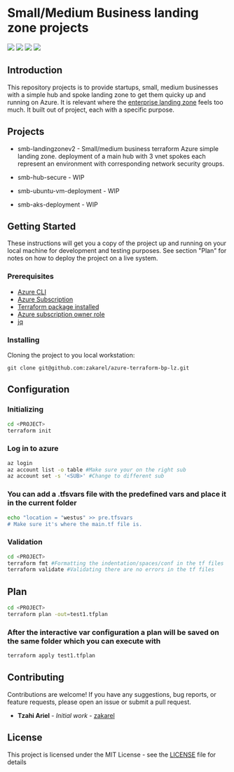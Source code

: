 # Small/Medium Business landing zone projects

<img src="https://img.shields.io/badge/Azure%20CLI%20-v2.19.1-blue?style=flat-square">   <img src="https://img.shields.io/badge/VSCode%20-v1.53.2-purple?style=flat-square">
<img src="https://img.shields.io/badge/AzureRM%20-v3.84-navy?style=flat-square">
<img src="https://img.shields.io/badge/jq%20-v3.84-darkgreen?style=flat-square">

## Introduction

This repository projects is to provide startups, small, medium businesses with a simple hub and spoke landing zone to get them quicky up and running on Azure. It is relevant where the [enterprise landing zone](https://learn.microsoft.com/en-us/azure/cloud-adoption-framework/ready/landing-zone/) feels too much.
It built out of project, each with a specific purpose.

## Projects

- smb-landingzonev2 - Small/medium business terraform Azure simple landing zone.
deployment of a main hub with 3 vnet spokes each represent an environment with corresponding network security groups.

- smb-hub-secure - WIP
- smb-ubuntu-vm-deployment - WIP
- smb-aks-deployment - WIP

## Getting Started

These instructions will get you a copy of the project up and running on your local machine for development and testing purposes. See section "Plan" for notes on how to deploy the project on a live system.

### Prerequisites

- [Azure CLI](https://learn.microsoft.com/en-us/cli/azure/install-azure-cli)
- [Azure Subscription](https://azure.microsoft.com/en-us/pricing/purchase-options/pay-as-you-go/)
- [Terraform package installed](https://developer.hashicorp.com/terraform/install)
- [Azure subscription owner role](https://learn.microsoft.com/en-us/azure/role-based-access-control/rbac-and-directory-admin-roles#azure-roles)
- [jq](https://jqlang.github.io/jq/download/)

### Installing

  Cloning the project to you local workstation:

`git clone git@github.com:zakarel/azure-terraform-bp-lz.git`

## Configuration

### Initializing

```bash
cd <PROJECT>
terraform init
```

### Log in to azure

```bash
az login
az account list -o table #Make sure your on the right sub
az account set -s '<SUB>' #Change to different sub
```

### You can add a .tfsvars file with the predefined vars and place it in the current folder

```bash
echo "location = "westus" >> pre.tfsvars
# Make sure it's where the main.tf file is.
```

### Validation

```bash
cd <PROJECT>
terraform fmt #Formatting the indentation/spaces/conf in the tf files
terraform validate #Validating there are no errors in the tf files
```

## Plan

```bash
cd <PROJECT>
terraform plan -out=test1.tfplan
```

### After the interactive var configuration a plan will be saved on the same folder which you can execute with

```bash
terraform apply test1.tfplan
```

## Contributing

Contributions are welcome! If you have any suggestions, bug reports, or feature requests, please open an issue or submit a pull request.

- **Tzahi Ariel** - *Initial work* - [zakarel](https://github.com/zakarel)

## License

This project is licensed under the MIT License - see the [LICENSE](LICENSE) file for details
